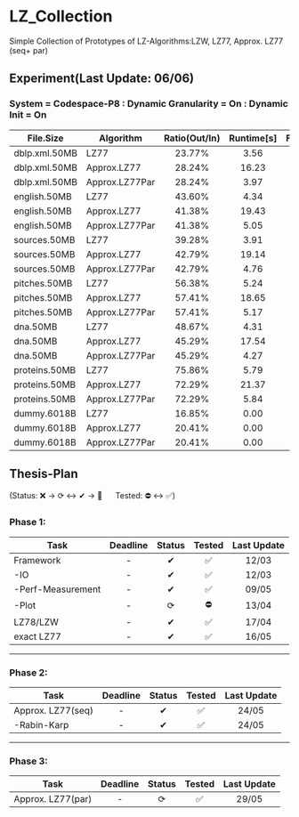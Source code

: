 # LZ_Collection

Simple Collection of Prototypes of LZ-Algorithms:LZW, LZ77, Approx. LZ77 (seq+ par)

## Experiment(Last Update: 06/06)

### System = Codespace-P8 : Dynamic Granularity = On : Dynamic Init = On

|File.Size|Algorithm|Ratio(Out/In)|Runtime[s]|Factors(#/In)|Memory([Byte]/In)|
|---------------|---------------|:---------------:|:---------------:|:---------------:|:------------:|
dblp.xml.50MB|LZ77|23.77%|3.56|4.64%|20.00|
|dblp.xml.50MB|Approx.LZ77|28.24%|16.23|7.69%|4.16|
|dblp.xml.50MB|Approx.LZ77Par|28.24%|3.97|7.69%|3.87|
|english.50MB|LZ77|43.60%|4.34|7.63%|20.00|
|english.50MB|Approx.LZ77|41.38%|19.43|10.77%|6.80|
|english.50MB|Approx.LZ77Par|41.38%|5.05|10.77%|7.75|
|sources.50MB|LZ77|39.28%|3.91|7.75%|20.00|
|sources.50MB|Approx.LZ77|42.79%|19.14|11.89%|7.68|
|sources.50MB|Approx.LZ77Par|42.79%|4.76|11.89%|6.90|
|pitches.50MB|LZ77|56.38%|5.24|27.06%|20.00|
|pitches.50MB|Approx.LZ77|57.41%|18.65|19.62%|10.60|
|pitches.50MB|Approx.LZ77Par|57.41%|5.17|19.62%|11.06|
|dna.50MB|LZ77|48.67%|4.31|7.35%|20.00|
|dna.50MB|Approx.LZ77|45.29%|17.54|11.32%|9.70|
|dna.50MB|Approx.LZ77Par|45.29%|4.27|11.32%|9.28|
|proteins.50MB|LZ77|75.86%|5.79|26.11%|20.00|
|proteins.50MB|Approx.LZ77|72.29%|21.37|18.36%|19.38|
|proteins.50MB|Approx.LZ77Par|72.29%|5.84|18.36%|17.47|
|dummy.6018B|LZ77|16.85%|0.00|9.70%|20.00|
|dummy.6018B|Approx.LZ77|20.41%|0.00|11.05%|6.64|
|dummy.6018B|Approx.LZ77Par|20.41%|0.00|11.05%|6.62|

## Thesis-Plan

(Status: ❌ &rarr; ⟳ &harr; ✔ &rarr; 🌟 &nbsp;&nbsp;&nbsp;&nbsp; Tested: ⛔ &harr; ✅)


### Phase 1:
|Task               |Deadline   |Status  |Tested     |Last Update|
|-------------------|:---------:|:------:|:---------:|:---------:|
|Framework          |-          |✔       |✅          |12/03      |
| -IO               |-          |✔       |✅          |12/03      |
| -Perf-Measurement |-          |✔       |✅          |09/05      |
| -Plot             |-          |⟳       |⛔          |13/04      |
|LZ78/LZW           |-          |✔       |✅          |17/04      |
|exact LZ77         |-          |✔       |✅          |16/05      |

---
### Phase 2:
|Task               |Deadline   |Status  |Tested     |Last Update|
|-------------------|:---------:|:------:|:---------:|:---------:|
|Approx. LZ77(seq)  |-          |✔       |✅          |24/05      |
| -Rabin-Karp       |-          |✔       |✅          |24/05      |

---
### Phase 3:
|Task               |Deadline   |Status  |Tested     |Last Update|
|-------------------|:---------:|:------:|:---------:|:---------:|
|Approx. LZ77(par)  |-          |⟳       |✅          |29/05      |


